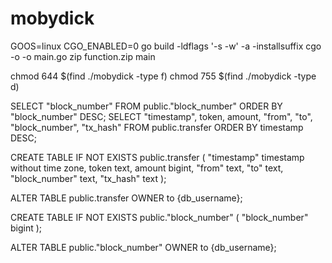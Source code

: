 # mobydick

GOOS=linux CGO_ENABLED=0 go build -ldflags '-s -w' -a -installsuffix cgo -o -o main.go 
    zip function.zip main  

chmod 644 $(find ./mobydick -type f)
chmod 755 $(find ./mobydick -type d)

SELECT "block_number" FROM public."block_number" ORDER BY "block_number" DESC;
SELECT "timestamp", token, amount, "from", "to", "block_number", "tx_hash"
	FROM public.transfer ORDER BY timestamp DESC;

CREATE TABLE IF NOT EXISTS public.transfer
(
    "timestamp" timestamp without time zone,
    token text,
    amount bigint,
    "from" text,
    "to" text,
    "block_number" text,
    "tx_hash" text
);

ALTER TABLE public.transfer
    OWNER to {db_username};

CREATE TABLE IF NOT EXISTS public."block_number"
(
   "block_number" bigint
);

ALTER TABLE public."block_number"
   OWNER to {db_username};